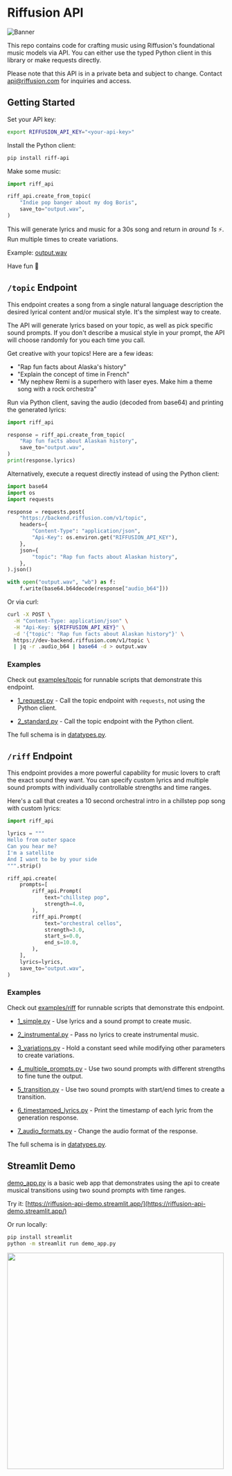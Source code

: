 # Riffusion API

![Banner](https://storage.googleapis.com/corpusant-public/banner.jpg)

This repo contains code for crafting music using Riffusion's foundational music models via API. You can either use the typed Python client in this library or make requests directly.

Please note that this API is in a private beta and subject to change. Contact api@riffusion.com for inquiries and access.

## Getting Started
Set your API key:

```bash
export RIFFUSION_API_KEY="<your-api-key>"
```

Install the Python client:
```bash
pip install riff-api
```

Make some music:

```python
import riff_api

riff_api.create_from_topic(
    "Indie pop banger about my dog Boris",
    save_to="output.wav",
)
```

This will generate lyrics and music for a 30s song and return in *around 1s* ⚡️. Run multiple times to create variations.

Example: [output.wav](https://storage.googleapis.com/corpusant-public/output.wav)

Have fun 💙

## `/topic` Endpoint

This endpoint creates a song from a single natural language description the desired lyrical content and/or musical style. It's the simplest way to create.

The API will generate lyrics based on your topic, as well as pick specific sound prompts. If you don't describe a musical style in your prompt, the API will choose randomly for you each time you call.

Get creative with your topics! Here are a few ideas:

 * "Rap fun facts about Alaska's history"
 * "Explain the concept of time in French"
 * "My nephew Remi is a superhero with laser eyes. Make him a theme song with a rock orchestra"

Run via Python client, saving the audio (decoded from base64) and printing the generated lyrics:

```python
import riff_api

response = riff_api.create_from_topic(
    "Rap fun facts about Alaskan history",
    save_to="output.wav",
)
print(response.lyrics)
```

Alternatively, execute a request directly instead of using the Python client:

```python
import base64
import os
import requests

response = requests.post(
    "https://backend.riffusion.com/v1/topic",
    headers={
        "Content-Type": "application/json",
        "Api-Key": os.environ.get("RIFFUSION_API_KEY"),
    },
    json={
        "topic": "Rap fun facts about Alaskan history",
    },
).json()

with open("output.wav", "wb") as f:
    f.write(base64.b64decode(response["audio_b64"]))
```

Or via curl:

```bash
curl -X POST \
  -H "Content-Type: application/json" \
  -H "Api-Key: ${RIFFUSION_API_KEY}" \
  -d '{"topic": "Rap fun facts about Alaskan history"}' \
  https://dev-backend.riffusion.com/v1/topic \
  | jq -r .audio_b64 | base64 -d > output.wav
```

### Examples

Check out [examples/topic](examples/topic) for runnable scripts that demonstrate this endpoint.

 * [1_request.py](examples/topic/1_request.py) - Call the topic endpoint with `requests`, not using the Python client.

 * [2_standard.py](examples/topic/2_standard.py) - Call the topic endpoint with the Python client.

The full schema is in [datatypes.py](riff_api/datatypes.py).

## `/riff` Endpoint

This endpoint provides a more powerful capability for music lovers to craft the exact sound they want. You can specify custom lyrics and multiple sound prompts with individually controllable strengths and time ranges.

Here's a call that creates a 10 second orchestral intro in a chillstep pop song with custom lyrics:

```python
import riff_api

lyrics = """
Hello from outer space
Can you hear me?
I'm a satellite
And I want to be by your side
""".strip()

riff_api.create(
    prompts=[
        riff_api.Prompt(
            text="chillstep pop",
            strength=4.0,
        ),
        riff_api.Prompt(
            text="orchestral cellos",
            strength=3.0,
            start_s=0.0,
            end_s=10.0,
        ),
    ],
    lyrics=lyrics,
    save_to="output.wav",
)
```

### Examples

Check out [examples/riff](examples/riff) for runnable scripts that demonstrate this endpoint.

 * [1_simple.py](examples/riff/1_simple.py) - Use lyrics and a sound prompt to create music.

 * [2_instrumental.py](examples/riff/2_instrumental.py) - Pass no lyrics to create instrumental music.

 * [3_variations.py](examples/riff/3_variations.py) - Hold a constant seed while modifying other parameters to create variations.

 * [4_multiple_prompts.py](examples/riff/4_multiple_prompts.py) - Use two sound prompts with different strengths to fine tune the output.

 * [5_transition.py](examples/riff/5_transition.py) - Use two sound prompts with start/end times to create a transition.

 * [6_timestamped_lyrics.py](examples/riff/6_timestamped_lyrics.py) - Print the timestamp of each lyric from the generation response.

 * [7_audio_formats.py](examples/riff/7_audio_formats.py) - Change the audio format of the response.

The full schema is in [datatypes.py](riff_api/datatypes.py).

## Streamlit Demo

[demo_app.py](demo_app.py) is a basic web app that
demonstrates using the api to create musical transitions using two sound prompts
with time ranges.

Try it: [https://riffusion-api-demo.streamlit.app/](https://riffusion-api-demo.streamlit.app/)

Or run locally:

```bash
pip install streamlit
python -m streamlit run demo_app.py
```

<img src="https://storage.googleapis.com/corpusant-public/riffusion_demo_app.png" width="500px" />
